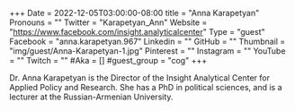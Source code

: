 +++
Date = 2022-12-05T03:00:00-08:00
title = "Anna Karapetyan"
Pronouns = ""
Twitter = "Karapetyan_Ann"
Website = "https://www.facebook.com/insight.analyticalcenter"
Type = "guest"
Facebook = "anna.karapetyan.967"
Linkedin = ""
GitHub = ""
Thumbnail = "img/guest/Anna-Karapetyan-1.jpg"
Pinterest = ""
Instagram = ""
YouTube = ""
Twitch = ""
#Aka = []
#guest_group = "cog"
+++

Dr. Anna Karapetyan is the Director of the Insight Analytical Center for Applied Policy and Research. She has a PhD in political sciences, and is a lecturer at the Russian-Armenian University.
